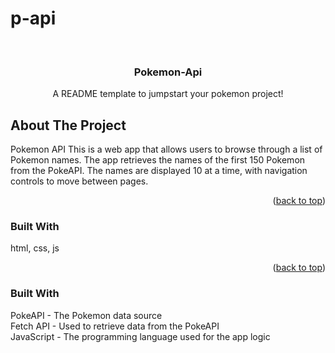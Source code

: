 # p-api

<!-- Improved compatibility of back to top link: See: https://github.com/othneildrew/Best-README-Template/pull/73 -->
<a name="readme-top"></a>
<!--
*** Thanks for checking out the Best-README-Template. If you have a suggestion
*** that would make this better, please fork the repo and create a pull request
*** or simply open an issue with the tag "enhancement".
*** Don't forget to give the project a star!
*** Thanks again! Now go create something AMAZING! :D
-->



<!-- PROJECT SHIELDS -->
<!--
*** I'm using markdown "reference style" links for readability.
*** Reference links are enclosed in brackets [ ] instead of parentheses ( ).
*** See the bottom of this document for the declaration of the reference variables
*** for contributors-url, forks-url, etc. This is an optional, concise syntax you may use.
*** https://www.markdownguide.org/basic-syntax/#reference-style-links
-->


<!-- PROJECT LOGO -->
<br />
<div align="center">
 

  <h3 align="center">Pokemon-Api</h3>

  <p align="center">
    A README template to jumpstart your pokemon project!
    <br />
  
  </p>
</div>






<!-- ABOUT THE PROJECT -->
## About The Project
Pokemon API
This is a web app that allows users to browse through a list of Pokemon names. The app retrieves the names of the first 150 Pokemon from the PokeAPI. The names are displayed 10 at a time, with navigation controls to move between pages.



<p align="right">(<a href="#readme-top">back to top</a>)</p>



### Built With


html, css, js

<p align="right">(<a href="#readme-top">back to top</a>)</p>



### Built With <br>
PokeAPI - The Pokemon data source <br>
Fetch API - Used to retrieve data from the PokeAPI  <br>
JavaScript - The programming language used for the app logic  <br>
